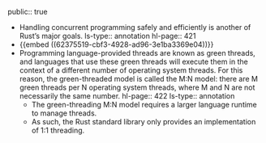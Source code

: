 public:: true

- Handling concurrent programming safely and efficiently is another of Rust’s major goals.
  ls-type:: annotation
  hl-page:: 421
- {{embed ((62375519-cbf3-4928-ad96-3e1ba3369e04))}}
- Programming language-provided threads are known as green threads, and languages that use these green threads will execute them in the context of a different number of operating system threads. For this reason, the green-threaded model is called the M:N model: there are M green threads per N operating system threads, where M and N are not necessarily the same number.
  hl-page:: 422
  ls-type:: annotation
	- The green-threading M:N model requires a larger language runtime to manage threads.
	- As such, the Rust standard library only provides an implementation of 1:1 threading.
